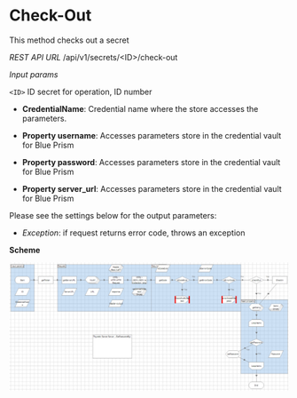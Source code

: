 [title]: # (Check-Out)
[tags]: # (checkout)
[priority]: # (206)
# Check-Out

This method checks out a secret

*REST API URL* /api/v1/secrets/\<ID\>/check-out

*Input params*

`<ID>` ID secret for operation, ID number

   * __CredentialName__: Credential name where the store accesses the parameters.

   * __Property username__: Accesses parameters store in the credential vault for Blue Prism

   * __Property password__: Accesses parameters store in the credential vault for Blue Prism

   * __Property server_url__: Accesses parameters store in the credential vault for Blue Prism

Please see the settings below for the output parameters:

   * _Exception_: if request returns error code, throws an exception

__Scheme__

   ![Check-Out](../images/11.png)